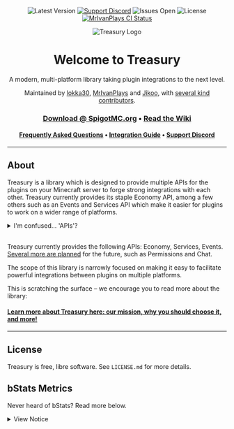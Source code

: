<div align="center">

<!-- Badges -->
![Latest Version](https://img.shields.io/maven-metadata/v?color=%20blue&label=latest%20version&metadataUrl=https%3A%2F%2Frepo.mrivanplays.com%2Frepository%2Fother-developers%2Fme%2Flokka30%2Ftreasury-api%2Fmaven-metadata.xml)
[![Support Discord](https://img.shields.io/discord/752310043214479462.svg?colorB=Blue&logo=discord&label=support)](https://discord.gg/HqZwdcJ) 
![Issues Open](https://img.shields.io/github/issues/ArcanePlugins/Treasury.svg)
![License](https://img.shields.io/github/license/ArcanePlugins/Treasury.svg)
[![MrIvanPlays CI Status](https://ci.mrivanplays.com/job/Treasury/badge/icon)](https://ci.mrivanplays.com/job/Treasury)

![Treasury Logo](https://i.ibb.co/gPN6x5P/Treasury250.png)

# Welcome to Treasury

A modern, multi-platform library taking plugin integrations to the next level.

Maintained by [lokka30](https://github.com/lokka30), [MrIvanPlays](https://github.com/MrIvanPlays) and [Jikoo](https://github.com/Jikoo), with [several kind contributors](https://github.com/ArcanePlugins/Treasury/wiki/Credits).

### [Download @ SpigotMC.org](https://www.spigotmc.org/resources/99531/) &bullet; [Read the Wiki](https://github.com/ArcanePlugins/Treasury/wiki)

#### [Frequently Asked Questions](https://github.com/ArcanePlugins/Treasury/wiki/Frequently-Asked-Questions) &bullet; [Integration Guide](https://github.com/ArcanePlugins/Treasury/wiki/Using-Treasury-in-your-Project) &bullet; [Support Discord](https://www.discord.io/arcaneplugins)

</div>

***

## About

Treasury is a library which is designed to provide multiple APIs for the plugins on your Minecraft server to forge strong integrations with each other. Treasury currently provides its staple Economy API, among a few others such as an Events and Services API which make it easier for plugins to work on a wider range of platforms.

<details>
<summary>I'm confused... 'APIs'?</summary>

This can be thought of as Treasury providing a different languages to speak for all of the plugins on your server, each language being suited for a different purpose. Treasury offers an Economy language for your Economy plugins to speak, the developers of the Economy plugins just need to tweak their plugins to speak the language so that it can automatically integrate with every other plugin that does so. For instance, a Job and Shop plugin which use the Economy API are able to indirectly communicate with an economy provider that supports the API and form a functional virtual economy on your server.

</details>
<br />

Treasury currently provides the following APIs: Economy, Services, Events. [Several more are planned](https://github.com/ArcanePlugins/Treasury/issues/131) for the future, such as Permissions and Chat.

The scope of this library is narrowly focused on making it easy to facilitate powerful integrations between plugins on multiple platforms.

This is scratching the surface – we encourage you to read more about the library:

#### [Learn more about Treasury here: our mission, why you should choose it, and more!](https://github.com/ArcanePlugins/Treasury/wiki/About-Treasury)

***

## License

Treasury is free, libre software. See `LICENSE.md` for more details.

## bStats Metrics

Never heard of bStats? Read more below.

<details>
<summary>View Notice</summary>

> Treasury utilizes bStats metrics, as do thousands of other Minecraft plugins and software, from PaperMC to EssentialsX. This service collects very basic data on the server which is all public, e.g., how many servers are running Treasury, how many players are online, and so on. None of this data can be pinpointed back to a individual server, they all contribute to a single pool of data.
>
> All of the collected data is available [here](https://bstats.org/plugin/bukkit/Treasury/12927).
> 
> To change whether bStats metrics should run on your server, simply visit the `/plugins/bStats/config.yml` file and edit it to your preference.

</details>
